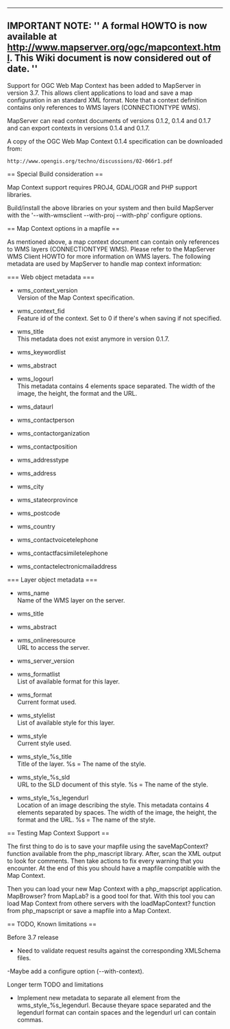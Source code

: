 ----                                                                                                                                                                                                                                                                                                                                     
IMPORTANT NOTE: '' A formal HOWTO is now available at http://www.mapserver.org/ogc/mapcontext.html. This Wiki document is now considered out of date. ''                                                                                                                                                                                 
----                                                                                                                                                                                                                                                                                                                                     
                                                                                                                                                                                                                                                                                                                                         
Support for OGC Web Map Context has been added to MapServer in version 3.7. This allows client applications to load and save a map configuration in an standard XML format. Note that a context definition contains only references to WMS layers (CONNECTIONTYPE WMS).                                                                  
                                                                                                                                                                                                                                                                                                                                         
MapServer can read context documents of versions 0.1.2, 0.1.4 and 0.1.7 and can export contexts in versions 0.1.4 and 0.1.7.                                                                                                                                                                                                             
                                                                                                                                                                                                                                                                                                                                         
A copy of the OGC Web Map Context 0.1.4 specification can be downloaded from:                                                                                                                                                                                                                                                            
                                                                                                                                                                                                                                                                                                                                         
    http://www.opengis.org/techno/discussions/02-066r1.pdf                                                                                                                                                                                                                                                                               
                                                                                                                                                                                                                                                                                                                                         
== Special Build consideration ==                                                                                                                                                                                                                                                                                                        
                                                                                                                                                                                                                                                                                                                                         
Map Context support requires PROJ4, GDAL/OGR and PHP support libraries.                                                                                                                                                                                                                                                                  
                                                                                                                                                                                                                                                                                                                                         
Build/install the above libraries on your system and then build MapServer with the '--with-wmsclient --with-proj --with-php' configure options.                                                                                                                                                                                          
                                                                                                                                                                                                                                                                                                                                         
== Map Context options in a mapfile ==                                                                                                                                                                                                                                                                                                   
                                                                                                                                                                                                                                                                                                                                         
As mentioned above, a map context document can contain only references to WMS layers (CONNECTIONTYPE WMS). Please refer to the MapServer WMS Client HOWTO for more information on WMS layers. The following metadata are used by MapServer to handle map context information:                                                            
                                                                                                                                                                                                                                                                                                                                         
=== Web object metadata ===                                                                                                                                                                                                                                                                                                              
                                                                                                                                                                                                                                                                                                                                         
- wms_context_version                                                                                                                                                                                                                                                                                                                    
    Version of the Map Context specification.                                                                                                                                                                                                                                                                                            
                                                                                                                                                                                                                                                                                                                                         
- wms_context_fid                                                                                                                                                                                                                                                                                                                        
    Feature id of the context. Set to 0 if there's when saving if not specified.                                                                                                                                                                                                                                                         
                                                                                                                                                                                                                                                                                                                                         
- wms_title                                                                                                                                                                                                                                                                                                                              
    This metadata does not exist anymore in version 0.1.7.                                                                                                                                                                                                                                                                               
                                                                                                                                                                                                                                                                                                                                         
- wms_keywordlist                                                                                                                                                                                                                                                                                                                        
                                                                                                                                                                                                                                                                                                                                         
- wms_abstract                                                                                                                                                                                                                                                                                                                           
                                                                                                                                                                                                                                                                                                                                         
- wms_logourl                                                                                                                                                                                                                                                                                                                            
    This metadata contains 4 elements space separated. The width of the image, the height, the format and the URL.                                                                                                                                                                                                                       
                                                                                                                                                                                                                                                                                                                                         
- wms_dataurl                                                                                                                                                                                                                                                                                                                            
                                                                                                                                                                                                                                                                                                                                         
- wms_contactperson                                                                                                                                                                                                                                                                                                                      
                                                                                                                                                                                                                                                                                                                                         
- wms_contactorganization                                                                                                                                                                                                                                                                                                                
                                                                                                                                                                                                                                                                                                                                         
- wms_contactposition                                                                                                                                                                                                                                                                                                                    
                                                                                                                                                                                                                                                                                                                                         
- wms_addresstype                                                                                                                                                                                                                                                                                                                        
                                                                                                                                                                                                                                                                                                                                         
- wms_address                                                                                                                                                                                                                                                                                                                            
                                                                                                                                                                                                                                                                                                                                         
- wms_city                                                                                                                                                                                                                                                                                                                               
                                                                                                                                                                                                                                                                                                                                         
- wms_stateorprovince                                                                                                                                                                                                                                                                                                                    
                                                                                                                                                                                                                                                                                                                                         
- wms_postcode                                                                                                                                                                                                                                                                                                                           
                                                                                                                                                                                                                                                                                                                                         
- wms_country                                                                                                                                                                                                                                                                                                                            
                                                                                                                                                                                                                                                                                                                                         
- wms_contactvoicetelephone                                                                                                                                                                                                                                                                                                              
                                                                                                                                                                                                                                                                                                                                         
- wms_contactfacsimiletelephone                                                                                                                                                                                                                                                                                                          
                                                                                                                                                                                                                                                                                                                                         
- wms_contactelectronicmailaddress                                                                                                                                                                                                                                                                                                       
                                                                                                                                                                                                                                                                                                                                         
=== Layer object metadata ===                                                                                                                                                                                                                                                                                                            
                                                                                                                                                                                                                                                                                                                                         
- wms_name                                                                                                                                                                                                                                                                                                                               
    Name of the WMS layer on the server.                                                                                                                                                                                                                                                                                                 
                                                                                                                                                                                                                                                                                                                                         
- wms_title                                                                                                                                                                                                                                                                                                                              
                                                                                                                                                                                                                                                                                                                                         
- wms_abstract                                                                                                                                                                                                                                                                                                                           
                                                                                                                                                                                                                                                                                                                                         
- wms_onlineresource                                                                                                                                                                                                                                                                                                                     
    URL to access the server.                                                                                                                                                                                                                                                                                                            
                                                                                                                                                                                                                                                                                                                                         
- wms_server_version                                                                                                                                                                                                                                                                                                                     
                                                                                                                                                                                                                                                                                                                                         
- wms_formatlist                                                                                                                                                                                                                                                                                                                         
    List of available format for this layer.                                                                                                                                                                                                                                                                                             
                                                                                                                                                                                                                                                                                                                                         
- wms_format                                                                                                                                                                                                                                                                                                                             
    Current format used.                                                                                                                                                                                                                                                                                                                 
                                                                                                                                                                                                                                                                                                                                         
- wms_stylelist                                                                                                                                                                                                                                                                                                                          
    List of available style for this layer.                                                                                                                                                                                                                                                                                              
                                                                                                                                                                                                                                                                                                                                         
- wms_style                                                                                                                                                                                                                                                                                                                              
    Current style used.                                                                                                                                                                                                                                                                                                                  
                                                                                                                                                                                                                                                                                                                                         
- wms_style_%s_title                                                                                                                                                                                                                                                                                                                     
    Title of the layer. %s = The name of the style.                                                                                                                                                                                                                                                                                      
                                                                                                                                                                                                                                                                                                                                         
- wms_style_%s_sld                                                                                                                                                                                                                                                                                                                       
    URL to the SLD document of this style. %s = The name of the style.                                                                                                                                                                                                                                                                   
                                                                                                                                                                                                                                                                                                                                         
- wms_style_%s_legendurl                                                                                                                                                                                                                                                                                                                 
    Location of an image describing the style. This metadata contains 4 elements separated by spaces. The width of the image, the height, the format and the URL. %s = The name of the style.                                                                                                                                            
                                                                                                                                                                                                                                                                                                                                         
== Testing Map Context Support ==                                                                                                                                                                                                                                                                                                        
                                                                                                                                                                                                                                                                                                                                         
The first thing to do is to save your mapfile using the saveMapContext? function available from the php_mascript library. After, scan the XML output to look for <!-- WARNING: ... --> comments. Then take actions to fix every warning that you encounter. At the end of this you should have a mapfile compatible with the Map Context.
                                                                                                                                                                                                                                                                                                                                         
Then you can load your new Map Context with a php_mapscript application. MapBrowser? from MapLab? is a good tool for that. With this tool you can load Map Context from othere servers with the loadMapContext? function from php_mapscript or save a mapfile into a Map Context.                                                        
                                                                                                                                                                                                                                                                                                                                         
== TODO, Known limitations ==                                                                                                                                                                                                                                                                                                            
                                                                                                                                                                                                                                                                                                                                         
Before 3.7 release                                                                                                                                                                                                                                                                                                                       
                                                                                                                                                                                                                                                                                                                                         
- Need to validate request results against the corresponding XMLSchema files.                                                                                                                                                                                                                                                            
                                                                                                                                                                                                                                                                                                                                         
-Maybe add a configure option (--with-context).                                                                                                                                                                                                                                                                                          
                                                                                                                                                                                                                                                                                                                                         
Longer term TODO and limitations                                                                                                                                                                                                                                                                                                         
                                                                                                                                                                                                                                                                                                                                         
- Implement new metadata to separate all element from the wms_style_%s_legendurl. Because theyare space separated and the legendurl format can contain spaces and the legendurl url can contain commas.
